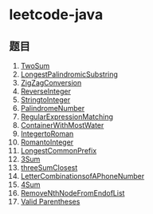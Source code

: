 # leetcode-java

## 题目
1. [TwoSum](https://github.com/iswuxue/leetcode-java/blob/master/1-100/TwoSum.md)
5. [LongestPalindromicSubstring](https://github.com/iswuxue/leetcode-java/blob/master/1-100/LongestPalindromicSubstring.md)
6. [ZigZagConversion](https://github.com/iswuxue/leetcode-java/blob/master/1-100/ZigZagConversion.md)
7. [ReverseInteger](https://github.com/iswuxue/leetcode-java/blob/master/1-100/ReverseInteger.md)
8. [StringtoInteger](https://github.com/iswuxue/leetcode-java/blob/master/1-100/StringtoInteger(atoi).md)
9. [PalindromeNumber](https://github.com/iswuxue/leetcode-java/blob/master/1-100/PalindromeNumber.md)
10. [RegularExpressionMatching]()
11. [ContainerWithMostWater](https://github.com/iswuxue/leetcode-java/blob/master/1-100/ContainerWithMostWater.md)
12. [IntegertoRoman](https://github.com/iswuxue/leetcode-java/blob/master/1-100/IntegertoRoman.md)
13. [RomantoInteger](https://github.com/iswuxue/leetcode-java/blob/master/1-100/RomantoInteger.md)
14. [LongestCommonPrefix](https://github.com/iswuxue/leetcode-java/blob/master/1-100/LongestCommonPrefix.md)
15. [3Sum](https://github.com/iswuxue/leetcode-java/blob/master/1-100/3Sum.md)
16. [threeSumClosest](https://github.com/iswuxue/leetcode-java/blob/master/1-100/3SumClosest.md)
17. [LetterCombinationsofAPhoneNumber](https://github.com/iswuxue/leetcode-java/blob/master/1-100/LetterCombinationsofAPhoneNumber.md)
18. [4Sum](https://github.com/iswuxue/leetcode-java/blob/master/1-100/4Sum.md)
19. [RemoveNthNodeFromEndofList](https://github.com/iswuxue/leetcode-java/blob/master/1-100/RemoveNthNodeFromEndofList.md)
20. [Valid Parentheses](https://github.com/iswuxue/leetcode-java/blob/master/1-100/ValidParentheses.md)

